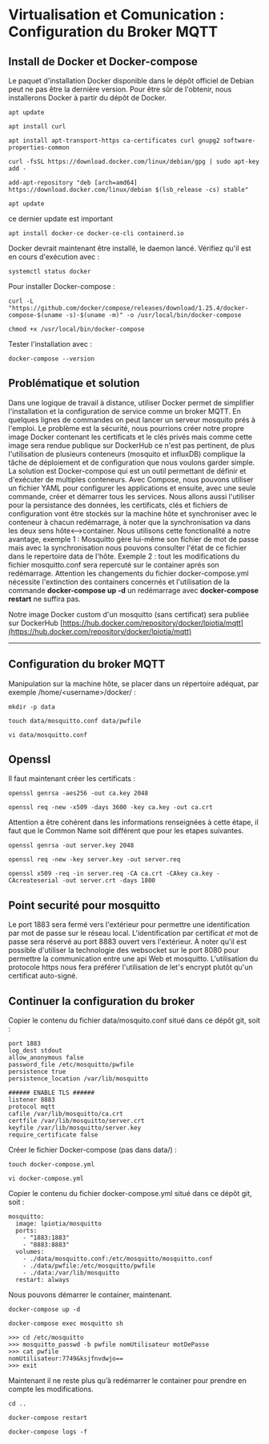 # Virtualisation et Comunication : Configuration du Broker MQTT

## Install de Docker et Docker-compose

Le paquet d'installation Docker disponible dans le dépôt officiel de Debian peut ne pas être la dernière version. Pour être sûr de l'obtenir, nous installerons Docker à partir du dépôt de Docker. 

``` shell
apt update

apt install curl

apt install apt-transport-https ca-certificates curl gnupg2 software-properties-common

curl -fsSL https://download.docker.com/linux/debian/gpg | sudo apt-key add -

add-apt-repository "deb [arch=amd64] https://download.docker.com/linux/debian $(lsb_release -cs) stable"

apt update
```
ce dernier update est important

``` shell
apt install docker-ce docker-ce-cli containerd.io
```
Docker devrait maintenant être installé, le daemon lancé. Vérifiez qu'il est en cours d'exécution avec :
``` shell
systemctl status docker
```
Pour installer Docker-compose :
``` shell
curl -L "https://github.com/docker/compose/releases/download/1.25.4/docker-compose-$(uname -s)-$(uname -m)" -o /usr/local/bin/docker-compose

chmod +x /usr/local/bin/docker-compose
```
Tester l'installation avec :
``` shell
docker-compose --version
```

## Problématique et solution

Dans une logique de travail à distance, utiliser Docker permet de simplifier l'installation et la configuration de service comme un broker MQTT. En quelques lignes de commandes on peut lancer un serveur mosquito prés à l'emploi. Le problème est la sécurité, nous pourrions créer notre propre image Docker contenant les certificats et le clés privés mais comme cette image sera rendue publique sur DockerHub ce n'est pas pertinent, de plus l'utilisation de plusieurs conteneurs (mosquito et influxDB) complique la tâche de déploiement et de configuration que nous voulons garder simple.
La solution est Docker-compose qui est un outil permettant de définir et d'exécuter de multiples conteneurs. Avec Compose, nous pouvons utiliser un fichier YAML pour configurer les applications et ensuite, avec une seule commande, créer et démarrer tous les services. Nous allons aussi l'utiliser pour la persistance des données, les certificats, clés et fichiers de configuration vont être stockés sur la machine hôte et synchroniser avec le conteneur à chacun redémarrage, à noter que la synchronisation va dans les deux sens hôte\<\-\-\>container. Nous utilisons cette fonctionalité a notre avantage, exemple 1 : Mosquitto gère lui-même son fichier de mot de passe mais avec la synchronisation nous pouvons consulter l'état de ce fichier dans le repertoire data de l'hôte. Exemple 2 : tout les modifications du fichier mosquitto.conf sera repercuté sur le container aprés son redémarrage. Attention les changements du fichier docker-compose.yml nécessite l'extinction des containers concernés et l'utilisation de la commande **docker-compose up -d** un redémarrage avec **docker-compose restart** ne suffira pas.

Notre image Docker custom d'un mosquitto (sans certificat) sera publiée sur DockerHub 
[https://hub.docker.com/repository/docker/lpiotia/mqtt](https://hub.docker.com/repository/docker/lpiotia/mqtt)
___

## Configuration du broker MQTT

Manipulation sur la machine hôte, se placer dans un répertoire adéquat, par exemple /home/\<username\>/docker/ :
  
``` shell
mkdir -p data

touch data/mosquitto.conf data/pwfile

vi data/mosquitto.conf
```

## Openssl

Il faut maintenant créer les certificats :
``` shell
openssl genrsa -aes256 -out ca.key 2048

openssl req -new -x509 -days 3600 -key ca.key -out ca.crt 
```
Attention a être cohérent dans les informations renseignées à cette étape, il faut que le Common Name soit différent que pour les etapes suivantes.
``` shell
openssl genrsa -out server.key 2048

openssl req -new -key server.key -out server.req

openssl x509 -req -in server.req -CA ca.crt -CAkey ca.key -CAcreateserial -out server.crt -days 1800 
```
## Point securité pour mosquitto
Le port 1883 sera fermé vers l'extérieur pour permettre une identification par mot de passe sur le réseau local. L'identification par certificat *et* mot de passe sera réservé au port 8883 ouvert vers l'extérieur. À noter qu'il est possible d'utiliser la technologie des websocket sur le port 8080 pour permettre la communication entre une api Web et mosquitto. L'utilisation du protocole https nous fera préférer l'utilisation de let's encrypt plutôt qu'un certificat auto-signé.

## Continuer la configuration du broker
Copier le contenu du fichier data/mosquito.conf situé dans ce dépôt git, soit :

``` shell
port 1883
log_dest stdout
allow_anonymous false
password_file /etc/mosquitto/pwfile
persistence true
persistence_location /var/lib/mosquitto

###### ENABLE TLS ######
listener 8883
protocol mqtt
cafile /var/lib/mosquitto/ca.crt
certfile /var/lib/mosquitto/server.crt
keyfile /var/lib/mosquitto/server.key
require_certificate false
```
Créer le fichier Docker-compose (pas dans data/) :
``` shell
touch docker-compose.yml

vi docker-compose.yml
```
Copier le contenu du fichier docker-compose.yml situé dans ce dépôt git, soit :

``` shell
mosquitto:
  image: lpiotia/mosquitto
  ports:
    - "1883:1883"
    - "8883:8883"
  volumes:
    - ./data/mosquitto.conf:/etc/mosquitto/mosquitto.conf
    - ./data/pwfile:/etc/mosquitto/pwfile
    - ./data:/var/lib/mosquitto
  restart: always
```
Nous pouvons démarrer le container, maintenant.
``` shell
docker-compose up -d

docker-compose exec mosquitto sh

>>> cd /etc/mosquitto
>>> mosquitto_passwd -b pwfile nomUtilisateur motDePasse
>>> cat pwfile
nomUtilisateur:7749&ksjfnvdwjo==
>>> exit
```
Maintenant il ne reste plus qu’à redémarrer le container pour prendre en compte les modifications.
``` shell
cd ..

docker-compose restart

docker-compose logs -f
```
